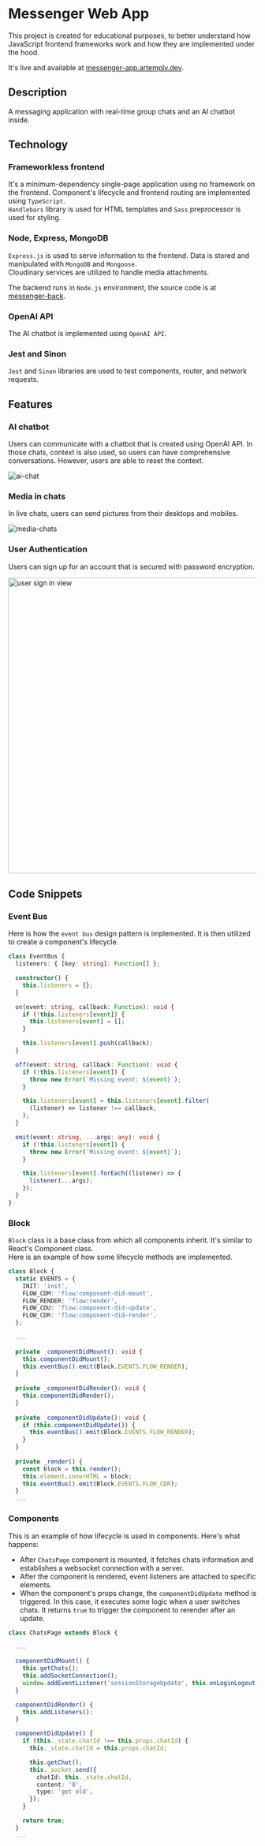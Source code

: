 # Messenger Web App

This project is created for educational purposes, to better understand how JavaScript frontend frameworks work and how they are implemented under the hood.


It's live and available at [messenger-app.artemplv.dev](https://messenger-app.artemplv.dev).

## Description

A messaging application with real-time group chats and an AI chatbot inside.

## Technology

### Frameworkless frontend

It's a minimum-dependency single-page application using no framework on the frontend. Component's lifecycle and frontend routing are implemented using `TypeScript`.  
`Handlebars` library is used for HTML templates and `Sass` preprocessor is used for styling.

### Node, Express, MongoDB
`Express.js` is used to serve information to the frontend. Data is stored and manipulated with `MongoDB` and `Mongoose`.  
Cloudinary services are utilized to handle media attachments.

The backend runs in `Node.js` environment, the source code is at [messenger-back](https://github.com/artemplv/messenger-back).

### OpenAI API

The AI chatbot is implemented using `OpenAI API`.

### Jest and Sinon

`Jest` and `Sinon` libraries are used to test components, router, and network requests.


## Features

### AI chatbot
Users can communicate with a chatbot that is created using OpenAI API. In those chats, context is also used, so users can have comprehensive conversations. However, users are able to reset the context.

![ai-chat](https://github.com/artemplv/messenger-web-app/assets/48654322/b0c36b01-fdaa-4e90-8fe9-bf363d4052c3)

### Media in chats
In live chats, users can send pictures from their desktops and mobiles.

![media-chats](https://github.com/artemplv/messenger-web-app/assets/48654322/c5d94866-e727-4cde-8e71-8c2ee129a7bc)

### User Authentication
Users can sign up for an account that is secured with password encryption.

<img width="600" alt="user sign in view" src="https://github.com/artemplv/messenger-web-app/assets/48654322/f2e0ced4-f266-494b-9d0d-990f1c5d9e93">

## Code Snippets

### Event Bus

Here is how the `event bus` design pattern is implemented. It is then utilized to create a component's lifecycle.

```TypeScript
class EventBus {
  listeners: { [key: string]: Function[] };

  constructor() {
    this.listeners = {};
  }

  on(event: string, callback: Function): void {
    if (!this.listeners[event]) {
      this.listeners[event] = [];
    }

    this.listeners[event].push(callback);
  }

  off(event: string, callback: Function): void {
    if (!this.listeners[event]) {
      throw new Error(`Missing event: ${event}`);
    }

    this.listeners[event] = this.listeners[event].filter(
      (listener) => listener !== callback,
    );
  }

  emit(event: string, ...args: any): void {
    if (!this.listeners[event]) {
      throw new Error(`Missing event: ${event}`);
    }

    this.listeners[event].forEach((listener) => {
      listener(...args);
    });
  }
}
```

### Block

`Block` class is a base class from which all components inherit. It's similar to React's Component class.  
Here is an example of how some lifecycle methods are implemented.

```TypeScript
class Block {
  static EVENTS = {
    INIT: 'init',
    FLOW_CDM: 'flow:component-did-mount',
    FLOW_RENDER: 'flow:render',
    FLOW_CDU: 'flow:component-did-update',
    FLOW_CDR: 'flow:component-did-render',
  };

  ...
  
  private _componentDidMount(): void {
    this.componentDidMount();
    this.eventBus().emit(Block.EVENTS.FLOW_RENDER);
  }
  
  private _componentDidRender(): void {
    this.componentDidRender();
  }
  
  private _componentDidUpdate(): void {
    if (this.componentDidUpdate()) {
      this.eventBus().emit(Block.EVENTS.FLOW_RENDER);
    }
  }
  
  private _render() {
    const block = this.render();
    this.element.innerHTML = block;
    this.eventBus().emit(Block.EVENTS.FLOW_CDR);
  }
  ...
```

### Components

This is an example of how lifecycle is used in components. Here's what happens:
- After `ChatsPage` component is mounted, it fetches chats information and establishes a websocket connection with a server.
- After the component is rendered, event listeners are attached to specific elements.
- When the component's props change, the `componentDidUpdate` method is triggered. In this case, it executes some logic when a user switches chats. It returns `true` to trigger the component to rerender after an update.

```TypeScript
class ChatsPage extends Block {

  ...

  componentDidMount() {
    this.getChats();
    this.addSocketConnection();
    window.addEventListener('sessionStorageUpdate', this.onLoginLogout());
  }

  componentDidRender() {
    this.addListeners();
  }

  componentDidUpdate() {
    if (this._state.chatId !== this.props.chatId) {
      this._state.chatId = this.props.chatId;

      this.getChat();
      this._socket.send({
        chatId: this._state.chatId,
        content: '0',
        type: 'get old',
      });
    }

    return true;
  }
  ...
```
